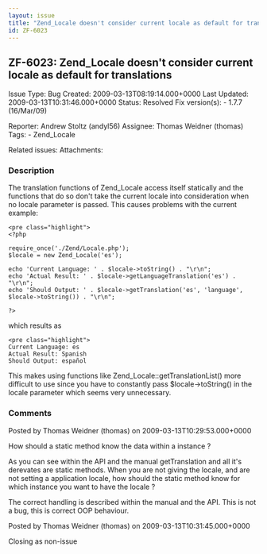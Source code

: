 ```yaml
---
layout: issue
title: "Zend_Locale doesn't consider current locale as default for translations"
id: ZF-6023
---
```


ZF-6023: Zend\_Locale doesn't consider current locale as default for translations
---------------------------------------------------------------------------------

 Issue Type: Bug Created: 2009-03-13T08:19:14.000+0000 Last Updated: 2009-03-13T10:31:46.000+0000 Status: Resolved Fix version(s): - 1.7.7 (16/Mar/09)
 
 Reporter:  Andrew Stoltz (andyl56)  Assignee:  Thomas Weidner (thomas)  Tags: - Zend\_Locale
 
 Related issues: 
 Attachments: 
### Description

The translation functions of Zend\_Locale access itself statically and the functions that do so don't take the current locale into consideration when no locale parameter is passed. This causes problems with the current example:

 
    <pre class="highlight">
    <?php
    
    require_once('./Zend/Locale.php');
    $locale = new Zend_Locale('es');
    
    echo 'Current Language: ' . $locale->toString() . "\r\n";
    echo 'Actual Result: ' . $locale->getLanguageTranslation('es') . "\r\n";
    echo 'Should Output: ' . $locale->getTranslation('es', 'language', $locale->toString()) . "\r\n";
    
    ?>


which results as

 
    <pre class="highlight">
    Current Language: es
    Actual Result: Spanish
    Should Output: español


This makes using functions like Zend\_Locale::getTranslationList() more difficult to use since you have to constantly pass $locale->toString() in the locale parameter which seems very unnecessary.

 

 

### Comments

Posted by Thomas Weidner (thomas) on 2009-03-13T10:29:53.000+0000

How should a static method know the data within a instance ?

As you can see within the API and the manual getTranslation and all it's derevates are static methods. When you are not giving the locale, and are not setting a application locale, how should the static method know for which instance you want to have the locale ?

The correct handling is described within the manual and the API. This is not a bug, this is correct OOP behaviour.

 

 

Posted by Thomas Weidner (thomas) on 2009-03-13T10:31:45.000+0000

Closing as non-issue

 

 